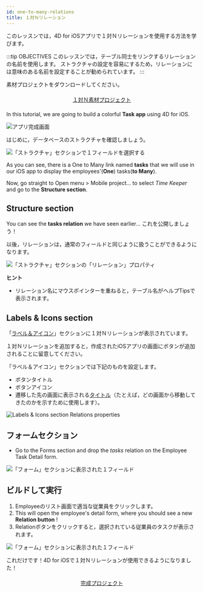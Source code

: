 ```yaml
---
id: one-to-many-relations
title: １対Ｎリレーション
---
```


このレッスンでは，4D for iOSアプリで１対Ｎリレーションを使用する方法を学びます。

:::tip OBJECTIVES このレッスンでは，テーブル同士をリンクするリレーションの名前を使用します。 ストラクチャの設定を容易にするため，リレーションには意味のある名前を設定することが勧められています。 :::

素材プロジェクトをダウンロードしてください。

<div style="text-align: center; margin-top: 20px; margin-bottom: 20px">
  <p spaces-before="0">
    <a class="button"
href="https://github.com/4d-for-ios/tutorial-OneToManyRelations/archive/c006015afeb0e134d872152f53b8cd5e4dcb59bb.zip">１対Ｎ素材プロジェクト</a>
  </p>
</div>

In this tutorial, we are going to build a colorful **Task app** using 4D for iOS.

![アプリ完成画面](assets/en/relations/4D-for-iOS-dark-mode-card-relation-ios-13.gif)

はじめに，データベースのストラクチャを確認しましょう。

![「ストラクチャ」セクションで１フィールドを選択する](assets/en/relations/Database-1-to-N-relations-4D-for-iOS.png)

As you can see, there is a One to Many link named **tasks** that we will use in our iOS app to display the employees'(**One**) tasks(**to Many**).

Now, go straight to Open menu > Mobile project... to select *Time Keeper* and go to the **Structure section**.

## Structure section

You can see the **tasks relation** we have seen earlier... これを公開しましょう！

以後，リレーションは，通常のフィールドと同じように扱うことができるようになります。

![「ストラクチャ」セクションの「リレーション」プロパティ](assets/en/relations/Structure-section-relations-4D-for-iOS.png)<div class = "tips">
**ヒント**

* リレーション名にマウスポインターを重ねると，テーブル名がヘルプTipsで表示されます。</div>

## Labels & Icons section

「[ラベル＆アイコン](labels-and-icons.html)」セクションに１対Ｎリレーションが表示されています。

１対Ｎリレーションを追加すると，作成されたiOSアプリの画面にボタンが追加されることに留意してください。

「ラベル＆アイコン」セクションでは下記のものを設定します。

* ボタンタイトル
* ボタンアイコン
* 遷移した先の画面に表示される[タイトル](one-to-n-relations-title-definition.html)（たとえば，どの画面から移動してきたのかを示すために使用します）。

![Labels & Icons section Relations properties](assets/en/project-editor/Relations-properties-Labels-icons-section-4D-for-iOS.png)

## フォームセクション

* Go to the Forms section and drop the *tasks* relation on the Employee Task Detail form.

![「フォーム」セクションに表示された１フィールド](assets/en/relations/1-to-n-relations-forms-section.png)

## ビルドして実行

1. Employeeのリスト画面で適当な従業員をクリックします。
2. This will open the employee's detail form, where you should see a new **Relation button** !
3. Relationボタンをクリックすると，選択されている従業員のタスクが表示されます。

![「フォーム」セクションに表示された１フィールド](assets/en/relations/One-to-n-relations-task-ios-app.png)

これだけです！4D for iOSで１対Ｎリレーションが使用できるようになりました！

<div style="text-align: center; margin-top: 20px; margin-bottom: 20px">
  <p spaces-before="0">
    <a class="button"
href="https://github.com/4d-for-ios/tutorial-OneToManyRelations/releases/latest/download/tutorial-OneToManyRelations.zip">完成プロジェクト</a>
  </p>
</div>
